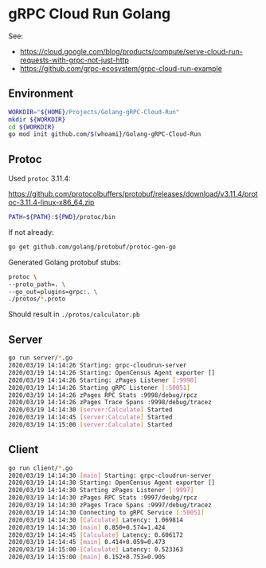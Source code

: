 # gRPC Cloud Run Golang

See:

+ https://cloud.google.com/blog/products/compute/serve-cloud-run-requests-with-grpc-not-just-http
+ https://github.com/grpc-ecosystem/grpc-cloud-run-example


## Environment

```bash
WORKDIR="${HOME}/Projects/Golang-gRPC-Cloud-Run"
mkdir ${WORKDIR}
cd ${WORKDIR}
go mod init github.com/$(whoami}/Golang-gRPC-Cloud-Run

```

## Protoc

Used `protoc` 3.11.4:

https://github.com/protocolbuffers/protobuf/releases/download/v3.11.4/protoc-3.11.4-linux-x86_64.zip

```bash
PATH=${PATH}:${PWD}/protoc/bin
```

If not already:

```bash
go get github.com/golang/protobuf/protoc-gen-go
```

Generated Golang protobuf stubs:

```bash
protoc \
--proto_path=. \
--go_out=plugins=grpc:. \
./protos/*.proto
```

Should result in `./protos/calculator.pb`

## Server

```bash
go run server/*.go
2020/03/19 14:14:26 Starting: grpc-cloudrun-server
2020/03/19 14:14:26 Starting: OpenCensus Agent exporter []
2020/03/19 14:14:26 Starting: zPages Listener [:9998]
2020/03/19 14:14:26 Starting gRPC Listener [:50051]
2020/03/19 14:14:26 zPages RPC Stats :9998/debug/rpcz
2020/03/19 14:14:26 zPages Trace Spans :9998/debug/tracez
2020/03/19 14:14:30 [server:Calculate] Started
2020/03/19 14:14:45 [server:Calculate] Started
2020/03/19 14:15:00 [server:Calculate] Started
```

## Client

```bash
go run client/*.go
2020/03/19 14:14:30 [main] Starting: grpc-cloudrun-server
2020/03/19 14:14:30 Starting: OpenCensus Agent exporter []
2020/03/19 14:14:30 Starting zPages Listener [:9997]
2020/03/19 14:14:30 zPages RPC Stats :9997/deubg/rpcz
2020/03/19 14:14:30 zPages Trace Spans :9997/debug/tracez
2020/03/19 14:14:30 Connecting to gRPC Service [:50051]
2020/03/19 14:14:30 [Calculate] Latency: 1.069814
2020/03/19 14:14:30 [main] 0.850+0.574=1.424
2020/03/19 14:14:45 [Calculate] Latency: 0.606172
2020/03/19 14:14:45 [main] 0.414+0.059=0.473
2020/03/19 14:15:00 [Calculate] Latency: 0.523363
2020/03/19 14:15:00 [main] 0.152+0.753=0.905
```

